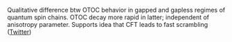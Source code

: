 
Qualitative difference btw OTOC behavior in gapped and gapless regimes of quantum spin chains. OTOC decay more rapid in latter; independent of anisotropy parameter. Supports idea that CFT leads to fast scrambling ([Twitter](https://twitter.com/JoshuahHeath/status/1120704679007129601))
